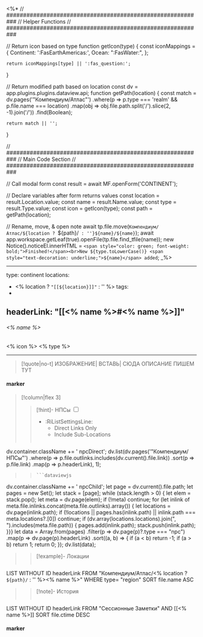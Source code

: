 <%*
// ###########################################################
//                        Helper Functions
// ###########################################################

// Return icon based on type
function getIcon(type) {
	const iconMappings = {
		Continent: ':FasEarthAmericas:',
		Ocean: ":FasWater:",
	};

	return iconMappings[type] || ':fas_question:';
}

// Return modified path based on location
const dv = app.plugins.plugins.dataview.api;
function getPath(location) {
	const match = dv.pages('"Компендиум/Атлас"')
		.where(p => p.type === 'realm' && p.file.name === location)
		.map(obj => obj.file.path.split('/').slice(2, -1).join('/'))
		.find(Boolean);

	return match || '';
}

// ###########################################################
//                        Main Code Section
// ###########################################################

// Call modal form
const result = await MF.openForm('CONTINENT');

// Declare variables after form returns values
const location = result.Location.value;
const name = result.Name.value;
const type = result.Type.value;
const icon = getIcon(type);
const path = getPath(location);

// Rename, move, & open note
await tp.file.move(`Компендиум/Атлас/${location ? `${path}/` : ''}${name}/${name}`);
await app.workspace.getLeaf(true).openFile(tp.file.find_tfile(name));
new Notice().noticeEl.innerHTML = `<span style="color: green; font-weight: bold;">Finished!</span><br>New ${type.toLowerCase()} <span style="text-decoration: underline;">${name}</span> added`;
_%>

---
type: continent
locations:
 - <% location ? `"[[${location}]]"` : '' %>
tags:
- 
headerLink: "[[<% name %>#<% name %>]]"
---

###### <% name %>
<span class="sub2"><% icon %> <% type %></span>
___

> [!quote|no-t]
> ИЗОБРАЖЕНИЕ| ВСТАВЬ| СЮДА
>ОПИСАНИЕ ПИШЕМ ТУТ

#### marker
> [!column|flex 3]
> > [!hint]-  НПСы
> > <input type="checkbox" id="npc"/><ul class="sortMenu"><li class="sortIcon">:RiListSettingsLine:<ul class="dropdown npcedit"><li><label for="npc" class="directLabel active">Direct Links Only</label></li><li><label for="npc" class="childLabel">Include Sub-Locations</label></li></ul></li></ul>
> >```dataviewjs
dv.container.className += ' npcDirect';
dv.list(dv.pages('"Компендиум/НПСы"')
 .where(p => p.file.outlinks.includes(dv.current().file.link))
.sort(p => p.file.link)
.map(p => p.headerLink), 1);
>>```
>>```dataviewjs
dv.container.className += ' npcChild';
let page = dv.current().file.path;
let pages = new Set();
let stack = [page];
while (stack.length > 0) {
let elem = stack.pop();
let meta = dv.page(elem);
if (!meta) continue;
for (let inlink of meta.file.inlinks.concat(meta.file.outlinks).array()) {
let locations = dv.page(inlink.path);
if (!locations || pages.has(inlink.path) || inlink.path === meta.locations?.[0]) continue;
 if (dv.array(locations.locations).join(", ").includes(meta.file.path)) {
 pages.add(inlink.path);
 stack.push(inlink.path);
}}}
let data = Array.from(pages)
.filter(p => dv.page(p)?.type === "npc")
.map(p => dv.page(p).headerLink)
.sort((a, b) => {
if (a < b) return -1;
if (a > b) return 1;
return 0;
});
dv.list(data);
> 
>> [!example]- Локации
>>```dataview
LIST WITHOUT ID headerLink
FROM "Компендиум/Атлас/<% location ? `${path}/` : '' %><% name %>"
WHERE type= "region"
SORT file.name ASC
>
>> [!note]- История
>>```dataview
LIST WITHOUT ID headerLink
FROM "Сессионные Заметки" AND [[<% name %>]]
SORT file.ctime DESC
#### marker